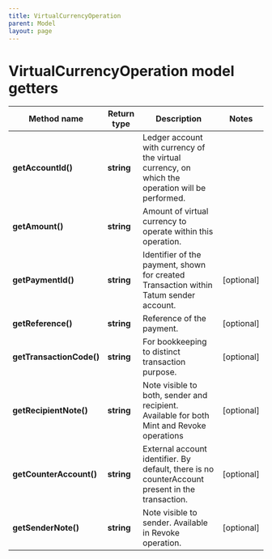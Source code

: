 ```yaml
---
title: VirtualCurrencyOperation
parent: Model
layout: page
---
```


# VirtualCurrencyOperation model getters

Method name | Return type | Description | Notes
------------ | ------------- | ------------- | -------------
**getAccountId()** | **string** | Ledger account with currency of the virtual currency, on which the operation will be performed. |
**getAmount()** | **string** | Amount of virtual currency to operate within this operation. |
**getPaymentId()** | **string** | Identifier of the payment, shown for created Transaction within Tatum sender account. | [optional]
**getReference()** | **string** | Reference of the payment. | [optional]
**getTransactionCode()** | **string** | For bookkeeping to distinct transaction purpose. | [optional]
**getRecipientNote()** | **string** | Note visible to both, sender and recipient. Available for both Mint and Revoke operations | [optional]
**getCounterAccount()** | **string** | External account identifier. By default, there is no counterAccount present in the transaction. | [optional]
**getSenderNote()** | **string** | Note visible to sender. Available in Revoke operation. | [optional]

